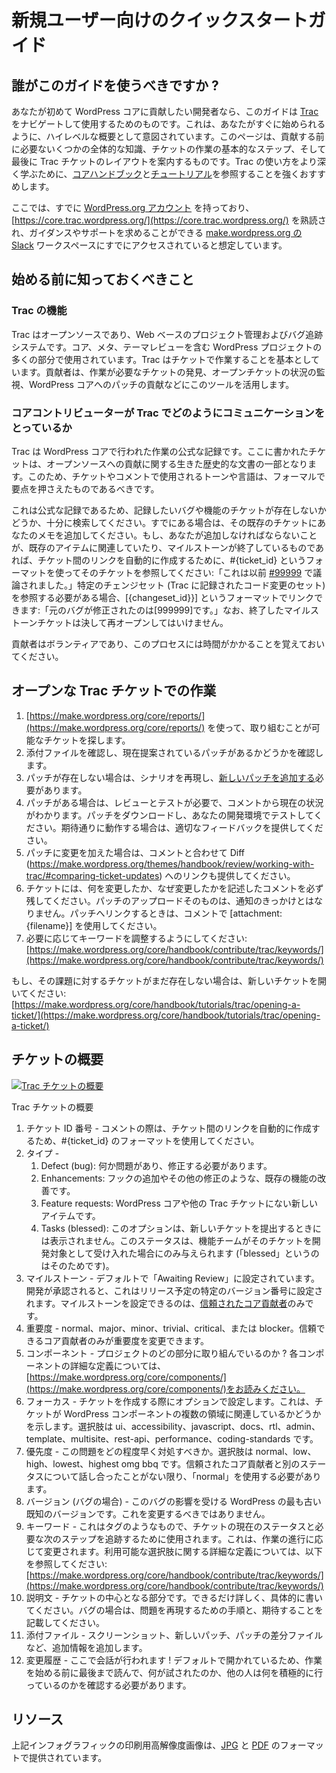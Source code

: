 <!--
# New User Quick Start Guide
-->

# 新規ユーザー向けのクイックスタートガイド

<!--
## Who should use this guide?
-->

## 誰がこのガイドを使うべきですか ?

<!--
If you are a developer who wants to contribute to WordPress core for the first time, this guide is designed to help you navigate and use [Trac](https://make.wordpress.org/core/handbook/contribute/trac/). This is meant as a high level overview to get you started quickly. This page should guide you through some overall knowledge you will need before contributing, the basic steps of working on a ticket and finally the layout of a Trac ticket. We highly encourage you to consult the [core handbook](https://make.wordpress.org/core/handbook/contribute/trac/) and [tutorials](https://make.wordpress.org/core/handbook/tutorials/working-with-patches/) to learn how to use Trac more thoroughly.
-->

あなたが初めて WordPress コアに貢献したい開発者なら、このガイドは [Trac](https://make.wordpress.org/core/handbook/contribute/trac/) をナビゲートして使用するためのものです。これは、あなたがすぐに始められるように、ハイレベルな概要として意図されています。このページは、貢献する前に必要ないくつかの全体的な知識、チケットの作業の基本的なステップ、そして最後に Trac チケットのレイアウトを案内するものです。Trac の使い方をより深く学ぶために、[コアハンドブック](https://make.wordpress.org/core/handbook/contribute/trac/)と[チュートリアル](https://make.wordpress.org/core/handbook/tutorials/working-with-patches/)を参照することを強くおすすめします。

<!--
We are going to assume you already have a [WordPress.org account](https://login.wordpress.org/register), have thoroughly read [https://core.trac.wordpress.org/](https://core.trac.wordpress.org/), and already have access to the [make.wordpress.org Slack](https://chat.wordpress.org/) workspace, which is where you can ask for guidance and assistance.
-->

ここでは、すでに [WordPress.org アカウント](https://login.wordpress.org/register) を持っており、[https://core.trac.wordpress.org/](https://core.trac.wordpress.org/) を熟読され、ガイダンスやサポートを求めることができる [make.wordpress.org の Slack](https://chat.wordpress.org/) ワークスペースにすでにアクセスされていると想定しています。

<!--
## What You Should Know Before Getting Started
-->

## 始める前に知っておくべきこと

<!--
### Trac Functionalities
-->

### Trac の機能

<!--
Trac is an open source, web-based project management and bug tracking system. It is used by many parts of the WordPress project, including Core, Meta and Theme Review. Trac is based on working in tickets. Contributors leverage the tool to find tickets in need of work, monitor progress on open tickets, contribute patches for WordPress core.
-->

Trac はオープンソースであり、Web ベースのプロジェクト管理およびバグ追跡システムです。コア、メタ、テーマレビューを含む WordPress プロジェクトの多くの部分で使用されています。Trac はチケットで作業することを基本としています。貢献者は、作業が必要なチケットの発見、オープンチケットの状況の監視、WordPress コアへのパッチの貢献などにこのツールを活用します。

<!--
### How Core Contributors Communicate With Trac
-->

### コアコントリビューターが Trac でどのようにコミュニケーションをとっているか

<!--
Trac is the official record of work for WordPress core. The tickets written here become part of the living historical document of open source contributions. Because of this, the tone and language used in tickets and comments should be formal and to the point.
-->

Trac は WordPress コアで行われた作業の公式な記録です。ここに書かれたチケットは、オープンソースへの貢献に関する生きた歴史的な文書の一部となります。このため、チケットやコメントで使用されるトーンや言語は、フォーマルで要点を押さえたものであるべきです。

<!--
Because this is the official record, be sure to search thoroughly to see if there is an existing ticket for the bug or feature you want to log. If something already exists, please add your notes to that existing ticket. If what you have to add is related to an existing item or for something with a finished milestone, reference that ticket using the format #{ticket\_id} to automatically create a link between tickets: “This was previously discussed in [#99999](https://core.trac.wordpress.org/ticket/99999).” If you need to refer to a particular changeset (a set of code changes logged in Trac), you can link to it using the format \[{changeset\_id}\]: “The original bug was fixed in \[999999\].” Note, finished milestone tickets should never be reopened.
-->

これは公式な記録であるため、記録したいバグや機能のチケットが存在しないかどうか、十分に検索してください。すでにある場合は、その既存のチケットにあなたのメモを追加してください。もし、あなたが追加しなければならないことが、既存のアイテムに関連していたり、マイルストーンが終了しているものであれば、チケット間のリンクを自動的に作成するために、#{ticket_id} というフォーマットを使ってそのチケットを参照してください:「これは以前 [#99999](https://core.trac.wordpress.org/ticket/99999) で議論されました。」特定のチェンジセット (Trac に記録されたコード変更のセット) を参照する必要がある場合、[{changeset_id}}] というフォーマットでリンクできます:「元のバグが修正されたのは[999999]です。」なお、終了したマイルストーンチケットは決して再オープンしてはいけません。

<!--
Please remember contributors are volunteers and this process takes time. Patience is always appreciated.
-->

貢献者はボランティアであり、このプロセスには時間がかかることを覚えておいてください。

<!--
## Working On Open Trac Tickets
-->

## オープンな Trac チケットでの作業

<!--
1.  Find a ticket ready for work by using [https://make.wordpress.org/core/reports/](https://make.wordpress.org/core/reports/)
2.  Check the attachments and see of there is a current patch being suggested.
3.  If no patch exists, time to replicate the scenario and [add a new patch](https://make.wordpress.org/core/handbook/tutorials/working-with-patches/).
4.  If there is a patch, it likely needs to be reviewed and tested, the comments will reveal the current status of things. Download the patch and test in your development environment. If works as expected, please provide appropriate feedback.
5.  If you make changes to the patch, please provide a link to the Diff (https://make.wordpress.org/themes/handbook/review/working-with-trac/#comparing-ticket-updates) as well as comment.
6.  Always leave a comment on the ticket describing what you changed and why you changed it. A patch upload itself does not trigger a notification. Please use \[attachment:{filename}\] in a comment to link to that patch.
7.  Make sure to adjust the keywords as necessary: [https://make.wordpress.org/core/handbook/contribute/trac/keywords/](https://make.wordpress.org/core/handbook/contribute/trac/keywords/)
-->

1.  [https://make.wordpress.org/core/reports/](https://make.wordpress.org/core/reports/) を使って、取り組むことが可能なチケットを探します。
2.  添付ファイルを確認し、現在提案されているパッチがあるかどうかを確認します。
3.  パッチが存在しない場合は、シナリオを再現し、[新しいパッチを追加する](https://make.wordpress.org/core/handbook/tutorials/working-with-patches/)必要があります。
4.  パッチがある場合は、レビューとテストが必要で、コメントから現在の状況がわかります。パッチをダウンロードし、あなたの開発環境でテストしてください。期待通りに動作する場合は、適切なフィードバックを提供してください。
5.  パッチに変更を加えた場合は、コメントと合わせて Diff (https://make.wordpress.org/themes/handbook/review/working-with-trac/#comparing-ticket-updates) へのリンクも提供してください。
6.  チケットには、何を変更したか、なぜ変更したかを記述したコメントを必ず残してください。パッチのアップロードそのものは、通知のきっかけとはなりません。パッチへリンクするときは、コメントで [attachment:{filename}] を使用してください。
7.  必要に応じてキーワードを調整するようにしてください: [https://make.wordpress.org/core/handbook/contribute/trac/keywords/](https://make.wordpress.org/core/handbook/contribute/trac/keywords/)

<!--
If a ticket does not already exist for an issue, please open a new ticket: [https://make.wordpress.org/core/handbook/tutorials/trac/opening-a-ticket/](https://make.wordpress.org/core/handbook/tutorials/trac/opening-a-ticket/)
-->

もし、その課題に対するチケットがまだ存在しない場合は、新しいチケットを開いてください: [https://make.wordpress.org/core/handbook/tutorials/trac/opening-a-ticket/](https://make.wordpress.org/core/handbook/tutorials/trac/opening-a-ticket/)

<!--
## Ticket Overview
-->

## チケットの概要

<!--
[![Trac Ticket Overview](https://make.wordpress.org/core/files/2018/03/trac-ticket-overview-1024x1024.jpg)](https://make.wordpress.org/core/files/2018/03/trac-ticket-overview.jpg)
-->

[![Trac チケットの概要](https://make.wordpress.org/core/files/2018/03/trac-ticket-overview-1024x1024.jpg)](https://make.wordpress.org/core/files/2018/03/trac-ticket-overview.jpg)

<!--
Trac Ticket Overview
-->

Trac チケットの概要

<!--
1.  Ticket ID Number – When commenting please use the format #{ticket\_id} to automatically create a link between tickets.
2.  Type –
    1.  Defect (bug): There’s something wrong and it needs to be fixed.
    2.  Enhancements: An existing feature could use this improvement, like an additional hook or other modification.
    3.  Feature requests: This is a new item not currently represented in WordPress core or another Trac ticket.
    4.  Tasks (blessed): This option won’t appear when filing a new ticket. This status is only given to a ticket if a feature team has accepted it for development (hence, “blessed”).
3.  Milestone – This is set to “Awaiting Review” by default. Once accepted for development, this will be set to the specific version number slated for release. Only [trusted core contributors](https://make.wordpress.org/core/handbook/about/organization/#contributing-developers) can set a milestone.
4.  Severity – normal, major, minor, trivial, critical, or blocker., Only trusted core contributors have the ability to modify the severity.
5.  Component – Which specific part of the project are we working on? For a more detailed definition of each component, please read: [https://make.wordpress.org/core/components/](https://make.wordpress.org/core/components/)
6.  Focuses – Optional when creating a ticket. This indicates if a ticket is relevant to an area that encompasses multiple WordPress components. Options are: ui, accessibility, javascript, docs, rtl, admin, template, multisite, rest-api, performance, coding-standards
7.  Priority – How quickly this issue should be addressed. Options are: normal, low, high, lowest or highest omg bbq. Unless you have discussed a different status with a trusted core contributor, ‘normal’ should be used.
8.  Version (for bugs) – The earliest known version of WordPress affected by this bug. You should not change this.
9.  Keywords – These are like tags, used to track the current status of the ticket and required next steps. This will change as work progresses. For more definition of the available choices, refer to: [https://make.wordpress.org/core/handbook/contribute/trac/keywords/](https://make.wordpress.org/core/handbook/contribute/trac/keywords/)
10.  Description – The heart of the ticket. Please be as thorough and specific as possible. If this is a bug, include steps to reproduce the issue and what you expected to happen.
11.  Attachments – Add additional info, like screenshots, new patches or diff files for patches.
12.  Change History – This is where the conversation happens! This is open by default and you should read it all the way through before you begin work to see what has been tried and what others are actively doing.
-->

1.  チケット ID 番号 - コメントの際は、チケット間のリンクを自動的に作成するため、#{ticket_id} のフォーマットを使用してください。
2.  タイプ -
    1.  Defect (bug): 何か問題があり、修正する必要があります。
    2.  Enhancements: フックの追加やその他の修正のような、既存の機能の改善です。
    3.  Feature requests: WordPress コアや他の Trac チケットにない新しいアイテムです。
    4.  Tasks (blessed): このオプションは、新しいチケットを提出するときには表示されません。このステータスは、機能チームがそのチケットを開発対象として受け入れた場合にのみ与えられます (「blessed」というのはそのためです)。
3.  マイルストーン - デフォルトで「Awaiting Review」に設定されています。開発が承認されると、これはリリース予定の特定のバージョン番号に設定されます。マイルストーンを設定できるのは、[信頼されたコア貢献者](https://make.wordpress.org/core/handbook/about/organization/#contributing-developers)のみです。
4.  重要度 - normal、major、minor、trivial、critical、または blocker。信頼できるコア貢献者のみが重要度を変更できます。
5.  コンポーネント - プロジェクトのどの部分に取り組んでいるのか ? 各コンポーネントの詳細な定義については、[https://make.wordpress.org/core/components/](https://make.wordpress.org/core/components/)をお読みください。
6.  フォーカス - チケットを作成する際にオプションで設定します。これは、チケットが WordPress コンポーネントの複数の領域に関連しているかどうかを示します。選択肢は ui、accessibility、javascript、docs、rtl、admin、template、multisite、rest-api、performance、coding-standards です。
7.  優先度 - この問題をどの程度早く対処すべきか。選択肢は normal、low、high、lowest、highest omg bbq です。信頼されたコア貢献者と別のステータスについて話し合ったことがない限り、「normal」を使用する必要があります。
8.  バージョン (バグの場合) - このバグの影響を受ける WordPress の最も古い既知のバージョンです。これを変更するべきではありません。
9.  キーワード - これはタグのようなもので、チケットの現在のステータスと必要な次のステップを追跡するために使用されます。これは、作業の進行に応じて変更されます。利用可能な選択肢に関する詳細な定義については、以下を参照してください: [https://make.wordpress.org/core/handbook/contribute/trac/keywords/](https://make.wordpress.org/core/handbook/contribute/trac/keywords/)
10.  説明文 - チケットの中心となる部分です。できるだけ詳しく、具体的に書いてください。バグの場合は、問題を再現するための手順と、期待することを記載してください。
11.  添付ファイル - スクリーンショット、新しいパッチ、パッチの差分ファイルなど、追加情報を追加します。
12.  変更履歴 - ここで会話が行われます ! デフォルトで開かれているため、作業を始める前に最後まで読んで、何が試されたのか、他の人は何を積極的に行っているのかを確認する必要があります。

<!--
## Resources
-->

## リソース

<!--
Printable high resolution of the above infographic are available in [JPG](https://make.wordpress.org/core/files/2018/03/trac-ticket-overview-print.jpg) and [PDF](https://make.wordpress.org/core/files/2018/03/trac-ticket-overview-print.pdf) formats.
-->

上記インフォグラフィックの印刷用高解像度画像は、[JPG](https://make.wordpress.org/core/files/2018/03/trac-ticket-overview-print.jpg) と [PDF](https://make.wordpress.org/core/files/2018/03/trac-ticket-overview-print.pdf) のフォーマットで提供されています。
